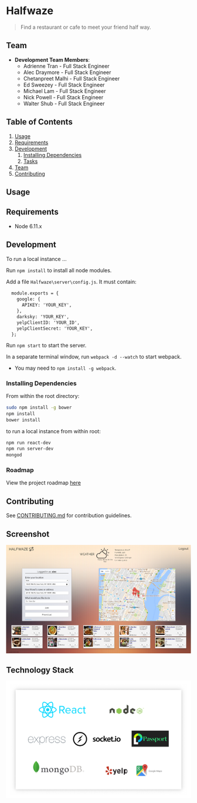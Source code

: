 # Halfwaze

> Find a restaurant or cafe to meet your friend half way.

## Team

  - __Development Team Members__: 
    - Adrienne Tran - Full Stack Engineer
    - Alec Draymore - Full Stack Engineer
    - Chetanpreet Malhi - Full Stack Engineer
    - Ed Sweezey - Full Stack Engineer
    - Michael Lam - Full Stack Engineer
    - Nick Powell - Full Stack Engineer
    - Walter Shub - Full Stack Engineer

## Table of Contents

1. [Usage](#Usage)
1. [Requirements](#requirements)
1. [Development](#development)
    1. [Installing Dependencies](#installing-dependencies)
    1. [Tasks](#tasks)
1. [Team](#team)
1. [Contributing](#contributing)

## Usage


## Requirements

- Node 6.11.x

## Development

To run a local instance ...

Run ```npm install``` to install all node modules.

Add a file ```Halfwaze\server\config.js```. It must contain: 
```
  module.exports = {
    google: {
      APIKEY: 'YOUR_KEY',
    },
    darksky: 'YOUR_KEY',
    yelpClientID: 'YOUR_ID',
    yelpClientSecret: 'YOUR_KEY',
  };
```

Run ```npm start``` to start the server.

In a separate terminal window, run ```webpack -d --watch``` to start webpack.

* You may need to ```npm install -g webpack```.

### Installing Dependencies

From within the root directory:

```sh
sudo npm install -g bower
npm install
bower install
```

to run a local instance from within root:
```sh
npm run react-dev
npm run server-dev
mongod
```

### Roadmap

View the project roadmap [here](LINK_TO_PROJECT_ISSUES)


## Contributing

See [CONTRIBUTING.md](CONTRIBUTING.md) for contribution guidelines.

## Screenshot

![](images/halfwaze.png?raw=true)

## Technology Stack

![](images/techstack.png?raw=true)
